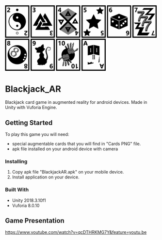 <img src="Cards PNG/karta2.png" width="80"> <img src="Cards PNG/karta3.png" width="80"> <img src="Cards PNG/karta4.png" width="80"> <img src="Cards PNG/karta5.png" width="80"> <img src="Cards PNG/karta6.png" width="80"> <img src="Cards PNG/karta7.png" width="80"> <img src="Cards PNG/karta8.png" width="80"> <img src="Cards PNG/karta9.png" width="80"> <img src="Cards PNG/karta10.png" width="80"> <img src="Cards PNG/karta11.png" width="80"> 

# Blackjack_AR
Blackjack card game in augmented reality for android devices. Made in Unity with Vuforia Engine.

## Getting Started

To play this game you will need:
- special augmentable cards that you will find in "Cards PNG" file.
- apk file installed on your android device with camera

### Installing

1. Copy apk file "BlackjackAR.apk" on your mobile device.
2. Install application on your device.

### Built With

- Unity 2018.3.10f1
- Vuforia 8.0.10

## Game Presentation

https://www.youtube.com/watch?v=qcDTHRKMG7Y&feature=youtu.be
